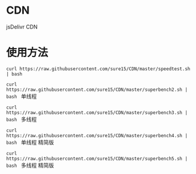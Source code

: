 # CDN
jsDelivr CDN

# 使用方法
```curl https://raw.githubusercontent.com/sure15/CDN/master/speedtest.sh | bash ```  

```curl https://raw.githubusercontent.com/sure15/CDN/master/superbench2.sh | bash ``` 单线程

```curl https://raw.githubusercontent.com/sure15/CDN/master/superbench3.sh | bash ``` 多线程
 
 ```curl https://raw.githubusercontent.com/sure15/CDN/master/superbench4.sh | bash ``` 单线程 精简版
 
  ```curl https://raw.githubusercontent.com/sure15/CDN/master/superbench5.sh | bash ``` 多线程 精简版


